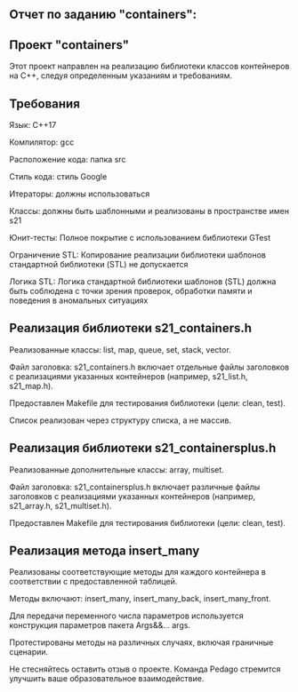 ## Отчет по заданию "containers":



## Проект "containers"

Этот проект направлен на реализацию библиотеки классов контейнеров на C++, следуя определенным указаниям и требованиям.

## Требования

Язык: C++17

Компилятор: gcc

Расположение кода: папка src

Стиль кода: стиль Google

Итераторы: должны использоваться

Классы: должны быть шаблонными и реализованы в пространстве имен s21

Юнит-тесты: Полное покрытие с использованием библиотеки GTest

Ограничение STL: Копирование реализации библиотеки шаблонов стандартной библиотеки (STL) не допускается

Логика STL: Логика стандартной библиотеки шаблонов (STL) должна быть соблюдена с точки зрения проверок, обработки памяти и поведения в аномальных ситуациях

## Реализация библиотеки s21_containers.h

Реализованные классы: list, map, queue, set, stack, vector.

Файл заголовка: s21_containers.h включает отдельные файлы заголовков с реализациями указанных контейнеров (например, s21_list.h, s21_map.h).

Предоставлен Makefile для тестирования библиотеки (цели: clean, test).

Список реализован через структуру списка, а не массив.

## Реализация библиотеки s21_containersplus.h

Реализованные дополнительные классы: array, multiset.

Файл заголовка: s21_containersplus.h включает различные файлы заголовков с реализациями указанных контейнеров (например, s21_array.h, s21_multiset.h).

Предоставлен Makefile для тестирования библиотеки (цели: clean, test).

## Реализация метода insert_many

Реализованы соответствующие методы для каждого контейнера в соответствии с предоставленной таблицей.

Методы включают: insert_many, insert_many_back, insert_many_front.

Для передачи переменного числа параметров используется конструкция параметров пакета Args&&... args.

Протестированы методы на различных случаях, включая граничные сценарии.

Не стесняйтесь оставить отзыв о проекте. Команда Pedago стремится улучшить ваше образовательное взаимодействие.
